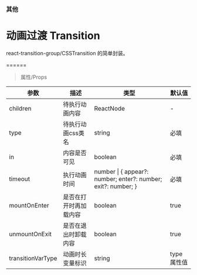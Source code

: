 ### 其他

# 动画过渡 Transition

react-transition-group/CSSTransition 的简单封装。

======

> 属性/Props

|参数|描述|类型|默认值|
|----------|-------------|------|------|
|children|待执行动画内容|ReactNode|-|
|type|待执行动画css类名|string|必填|
|in|内容是否可见|boolean|必填|
|timeout|执行动画时间|number \| \{ appear?: number; enter?: number; exit?: number; \}|必填|
|mountOnEnter|是否在打开时再加载内容|boolean|true|
|unmountOnExit|是否在退出时卸载内容|boolean|true|
|transitionVarType|动画时长变量标识|string|type 属性值|
